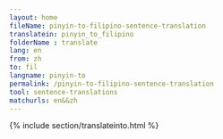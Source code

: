 ```yaml
---
layout: home
fileName: pinyin-to-filipino-sentence-translation
translatein: pinyin_to_filipino
folderName : translate
lang: en
from: zh
to: fil
langname: pinyin-to
permalink: /pinyin-to-filipino-sentence-translation
tool: sentence-translations
matchurls: en&&zh
---
```

{% include section/translateinto.html %}
